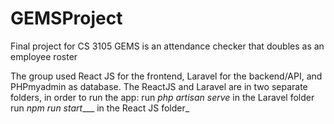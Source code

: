# GEMSProject
Final project for CS 3105
GEMS is an attendance checker that doubles as an employee roster

The group used React JS for the frontend, Laravel for the backend/API, and PHPmyadmin as database.
The ReactJS and Laravel are in two separate folders, in order to run the app:
run _php artisan serve_ in the Laravel folder
run  _npm run start____ in the React JS folder_
